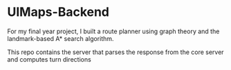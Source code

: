 # UIMaps-Backend

For my final year project, I built a route planner using graph theory and the landmark-based A* search algorithm.

This repo contains the server that parses the response from the core server and computes turn directions
